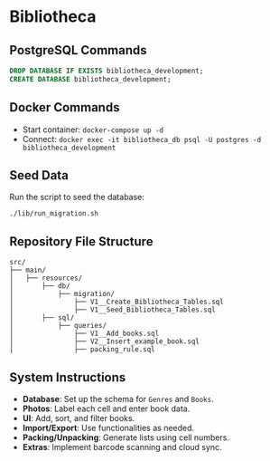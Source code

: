 # Bibliotheca

## PostgreSQL Commands
```sql
DROP DATABASE IF EXISTS bibliotheca_development;
CREATE DATABASE bibliotheca_development;
```

## Docker Commands
- Start container: `docker-compose up -d`
- Connect: `docker exec -it bibliotheca_db psql -U postgres -d bibliotheca_development`

## Seed Data
Run the script to seed the database:
```
./lib/run_migration.sh
```

## Repository File Structure
```
src/
├── main/
│   ├── resources/
│       ├── db/
│           ├── migration/
│               ├── V1__Create_Bibliotheca_Tables.sql
│               ├── V1__Seed_Bibliotheca_Tables.sql
│       ├── sql/
│           ├── queries/
│               ├── V1__Add_books.sql
│               ├── V2__Insert_example_book.sql
│               ├── packing_rule.sql
```

## System Instructions
- **Database**: Set up the schema for `Genres` and `Books`.
- **Photos**: Label each cell and enter book data.
- **UI**: Add, sort, and filter books.
- **Import/Export**: Use functionalities as needed.
- **Packing/Unpacking**: Generate lists using cell numbers.
- **Extras**: Implement barcode scanning and cloud sync.

